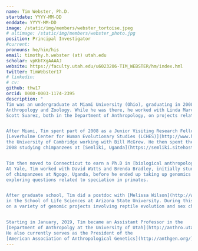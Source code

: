```yaml
---
name: Tim Webster, Ph.D.
startdate: YYYY-MM-DD
enddate: YYYY-MM-DD
image: /static/img/members/webster_tortoise.jpeg
# altimage: /static/img/members/webster_photo.jpg
position: Principal Investigator
#current:
pronouns: he/him/his
email: timothy.h.webster (at) utah.edu
scholar: vpKbTXgAAAAJ
website: https://faculty.utah.edu/u6023206-TIM_WEBSTER/hm/index.hml
twitter: TimWebster17
# linkedin:
# cv: 
github: thw17
orcid: 0000-0003-1174-2395
description: "
Tim was an undergraduate at Miami University (Ohio), graduating in 2008 a BA in
Anthropology and Zoology. While he was there, he worked with Linda Marchant and
Scott Suarez, both in the Department of Anthropology, on projects related to primate behavior.


After Miami, Tim spent part of 2008 as a Junior Visiting Research Fellow in the
[Leverhulme Center for Human Evolutionary Studies (LCHES)](http://www.human-evol.cam.ac.uk/) at
the University of Cambridge working with Bill McGrew. He then spent the rest of
2008 studying chimpanzees at [Semliki, Uganda](https://semliki.sitehost.iu.edu/).


Tim then moved to Connecticut to earn a Ph.D in [biological anthropology from Yale University](https://anthropology.yale.edu/).
At Yale, Tim worked with David Watts and Brenda Bradley, initially studying the behavior
of chimpanzees at Ngogo, Uganda, before he ended up taking up genomics to begin
exploring questions related to speciation in primates.


After graduate school, Tim did a postdoc with [Melissa Wilson](http://www.sexchrlab.org/)
in the School of Life Sciences at Arizona State University. During this time, he worked
on a variety of genomic projects involving reptile evolution and sex chromosomes.


Starting in January, 2019, Tim became an Assistant Professor in the
[Department of Anthropolgy at the University of Utah](http://anthro.utah.edu).
He also currently serves as the President of the
[American Association of Anthropological Genetics](http://anthgen.org/)."
---
```

